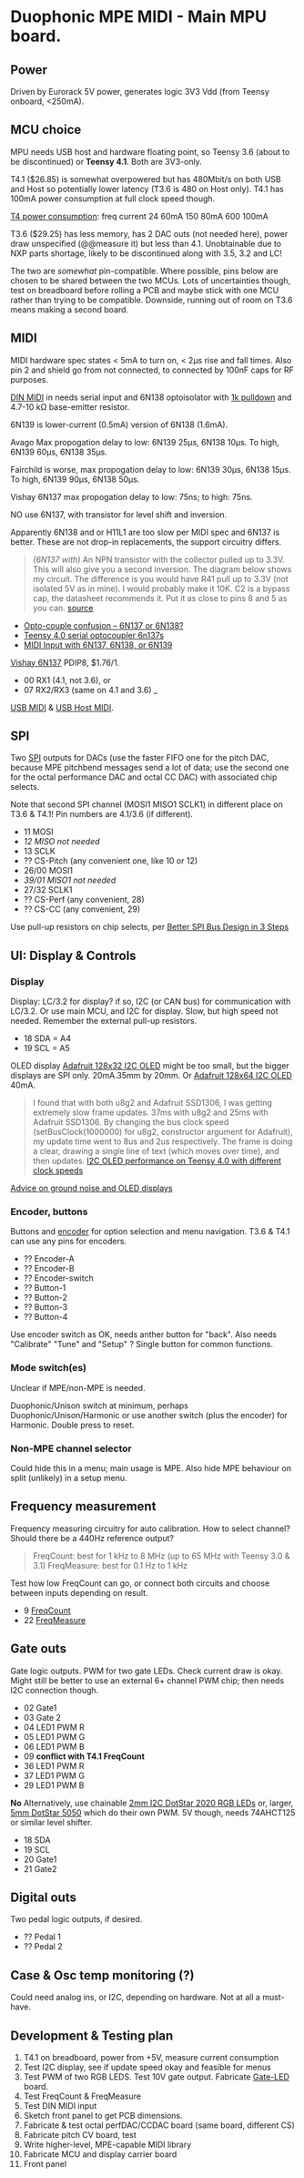 # Duophonic MPE MIDI - Main MPU board.

## Power

Driven by Eurorack 5V power, generates logic 3V3 Vdd (from Teensy onboard, <250mA).

## MCU choice

MPU needs USB host and hardware floating point, so Teensy 3.6 (about to be discontinued) or **Teensy 4.1**. Both are 3V3-only.

T4.1 ($26.85) is somewhat overpowered but has 480Mbit/s on both USB and Host so potentially lower latency (T3.6 is 480 on Host only). T4.1 has 100mA power consumption at full clock speed though.

[T4 power consumption](https://forum.pjrc.com/threads/69159-Teensy-4-0-at-24Mhz-still-drawing-100mA-Why?p=297146&viewfull=1#post297146):
freq    current
24      60mA
150     80mA
600     100mA

T3.6 ($29.25) has less memory, has 2 DAC outs (not needed here), power draw unspecified (@@measure it) but less than 4.1. Unobtainable due to NXP parts shortage, likely to be discontinued along with 3.5, 3.2 and LC!

The two are _somewhat_ pin-compatible. Where possible, pins below are chosen to be shared between the two MCUs. Lots of uncertainties though, test on breadboard before rolling a PCB and maybe stick with one MCU rather than trying to be compatible. Downside, running out of room on T3.6 means making a second board.

## MIDI

MIDI hardware spec states < 5mA to turn on, < 2μs rise and fall times. Also pin 2 and shield go from not connected, to connected by 100nF caps for RF purposes.

[DIN MIDI](https://www.pjrc.com/teensy/td_libs_MIDI.html) in needs serial input and 6N138 optoisolator with [1k pulldown](https://forum.pjrc.com/threads/54891-MIDI-serial-(DIN)-to-usbMIDI-issues-got-weird-MIDI-messages?p=287082#post287082)
and 4.7-10 kΩ base-emitter resistor. 

6N139 is lower-current (0.5mA) version of 6N138 (1.6mA).  

Avago Max propogation delay to low: 6N139 25μs, 6N138 10μs. To high, 6N139 60μs, 6N138 35μs. 

Fairchild is worse, max propogation delay to low: 6N139 30μs, 6N138 15μs. To high, 6N139 90μs, 6N138 50μs.

Vishay 6N137 max propogation delay to low: 75ns; to high: 75ns.

NO use 6N137, with transistor for level shift and inversion.

Apparently 6N138 and or H11L1 are too slow per MIDI spec and 6N137 is better. These are not drop-in replacements, the support circuitry differs.

> _(6N137 with)_ An NPN transistor with the collector pulled up to 3.3V. This will also give you a second inversion. The diagram below shows my circuit. The difference is you would have R41 pull up to 3.3V (not isolated 5V as in mine). I would probably make it 10K. C2 is a bypass cap, the datasheet recommends it. Put it as close to pins 8 and 5 as you can. [source](https://forum.pjrc.com/threads/66877-Teensy-4-0-serial-optocoupler-6n137s?p=276314&viewfull=1#post276314)

- [Opto-couple confusion – 6N137 or 6N138?](https://gr33nonline.wordpress.com/2019/05/15/opto-couple-confusion-6n137-or-6n138/)
- [Teensy 4.0 serial optocoupler 6n137s](https://forum.pjrc.com/threads/66877-Teensy-4-0-serial-optocoupler-6n137s)
- [MIDI Input with 6N137, 6N138, or 6N139](https://www.kieranreck.co.uk/blog/midi-input-with-6n137-6n138-or-6n139)

[Vishay 6N137](https://www.mouser.com/ProductDetail/Vishay-Semiconductors/6N137?qs=xCMk%252BIHWTZMrQz4FyDXhMg%3D%3D) PDIP8, $1.76/1.

- 00 RX1 (4.1, not 3.6), or
- 07 RX2/RX3 (same on 4.1 and 3.6)
_

[USB MIDI](https://www.pjrc.com/teensy/td_midi.html) & [USB Host MIDI](https://github.com/PaulStoffregen/USBHost_t36).

## SPI

Two [SPI](https://www.pjrc.com/teensy/td_libs_SPI.html) outputs for DACs (use the faster FIFO one for the  pitch DAC, because MPE pitchbend messages send a lot of data; use the second one for the octal performance DAC and octal CC DAC) with associated chip selects.

Note that second SPI channel (MOSI1 MISO1 SCLK1) in different place on T3.6 & T4.1! Pin numbers are 4.1/3.6 (if different).

- 11 MOSI
- _12 MISO not needed_
- 13 SCLK 
- ?? CS-Pitch (any convenient one, like 10 or 12)
- 26/00 MOSI1
- _39/01 MISO1 not needed_
- 27/32 SCLK1
- ?? CS-Perf (any convenient, 28)
- ?? CS-CC  (any convenient, 29)

Use pull-up resistors on chip selects, per 
[Better SPI Bus Design in 3 Steps](https://www.pjrc.com/better-spi-bus-design-in-3-steps/)


## UI: Display & Controls

### Display

Display: LC/3.2 for display?  if so, I2C (or CAN bus) for communication with LC/3.2.
Or use main MCU, and I2C for display. Slow, but high speed not needed. Remember the external pull-up resistors.

- 18 SDA = A4
- 19 SCL = A5

OLED display [Adafruit 128x32 I2C OLED](https://www.adafruit.com/product/4440) might be too small, but the bigger displays are SPI only. 20mA.35mm by 20mm.
Or [Adafruit 128x64 I2C OLED](https://www.adafruit.com/product/938) 40mA.

> I found that with both u8g2 and Adafruit SSD1306, I was getting extremely slow frame updates. 37ms with u8g2 and 25ms with Adafruit SSD1306. By changing the bus clock speed (setBusClock(1000000) for u8g2, constructor argument for Adafruit), my update time went to 8us and 2us respectively. The frame is doing a clear, drawing a single line of text (which moves over time), and then updates.
[I2C OLED performance on Teensy 4.0 with different clock speeds](https://forum.pjrc.com/threads/61060-I2C-OLED-performance-on-Teensy-4-0-with-different-clock-speeds)

[Advice on ground noise and OLED displays](https://modwiggler.com/forum/viewtopic.php?p=3999696#p3999696)

### Encoder, buttons

Buttons and [encoder](https://www.pjrc.com/teensy/td_libs_Encoder.html) for option selection and menu navigation. T3.6 & T4.1 can use any pins for encoders.

- ?? Encoder-A
- ?? Encoder-B
- ?? Encoder-switch
- ?? Button-1
- ?? Button-2
- ?? Button-3
- ?? Button-4

Use encoder switch as OK, needs anther button for "back".
Also needs "Calibrate" "Tune" and "Setup" ? Single button for common functions.

### Mode switch(es)

Unclear if MPE/non-MPE is needed.

Duophonic/Unison switch at minimum, perhaps Duophonic/Unison/Harmonic or use another switch (plus the encoder) for Harmonic. Double press to reset.

### Non-MPE channel selector

Could hide this in a menu; main usage is MPE. Also hide MPE behaviour on split (unlikely) in a setup menu.

## Frequency measurement

Frequency measuring circuitry for auto calibration. How to select channel? Should there be a 440Hz reference output?

> FreqCount: best for 1 kHz to 8 MHz (up to 65 MHz with Teensy 3.0 & 3.1)
> FreqMeasure: best for 0.1 Hz to 1 kHz

Test how low FreqCount can go, or connect both circuits and choose between inputs depending on result.

- 9 [FreqCount](https://www.pjrc.com/teensy/td_libs_FreqCount.html)
- 22 [FreqMeasure](https://www.pjrc.com/teensy/td_libs_FreqMeasure.html)

## Gate outs

Gate logic outputs. PWM for two gate LEDs. Check current draw is okay. Might still be better to use an external 6+ channel PWM chip; then needs I2C connection though.

- 02 Gate1
- 03 Gate 2
- 04 LED1 PWM R
- 05 LED1 PWM G
- 06 LED1 PWM B
- 09  **conflict with T4.1 FreqCount**
- 36 LED1 PWM R
- 37 LED1 PWM G
- 29 LED1 PWM B


**No** Alternatively, use chainable [2mm I2C DotStar 2020 RGB LEDs](https://www.adafruit.com/product/3341) or, larger, [5mm DotStar 5050](https://www.adafruit.com/product/2343) which do their own PWM. 5V though, needs 74AHCT125  or similar level shifter.

- 18 SDA
- 19 SCL
- 20 Gate1
- 21 Gate2

## Digital outs

Two pedal logic outputs, if desired.

- ?? Pedal 1
- ?? Pedal 2

## Case & Osc temp monitoring (?)

Could need analog ins, or I2C, depending on hardware. Not at all a must-have.

## Development & Testing plan

1. T4.1 on breadboard, power from +5V, measure current consumption
2. Test I2C display, see if update speed okay and feasible for menus
3. Test PWM of two RGB LEDS. Test 10V gate output. Fabricate [Gate-LED](./Gate-LED.md) board.
4. Test FreqCount & FreqMeasure
5. Test DIN MIDI input
6. Sketch front panel to get PCB dimensions.
7. Fabricate & test octal perfDAC/CCDAC board (same board, different CS)
8. Fabricate pitch CV board, test
9. Write higher-level, MPE-capable MIDI library
10. Fabricate MCU and display carrier board
11. Front panel
